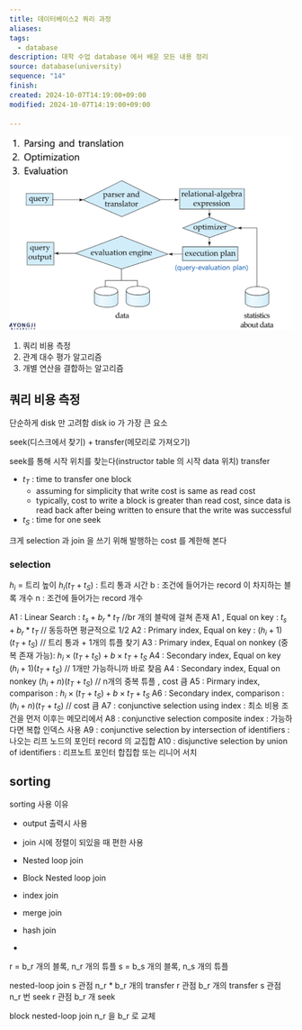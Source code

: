 ```yaml
---
title: 데이터베이스2 쿼리 과정
aliases: 
tags:
  - database
description: 대학 수업 database 에서 배운 모든 내용 정리
source: database(university)
sequence: "14"
finish: 
created: 2024-10-07T14:19:00+09:00
modified: 2024-10-07T14:19:00+09:00

---
```



![](../../08.media/20241007141954.png)


1. 쿼리 비용 측정
2. 관계 대수 평가 알고리즘
3. 개별 연산을 결합하는 알고리즘


## 쿼리 비용 측정
단순하게 disk 만 고려함 disk io 가 가장 큰 요소

seek(디스크에서 찾기) + transfer(메모리로 가져오기)

seek를 통해 시작 위치를 찾는다(instructor table 의 시작 data 위치)
transfer

- $t_T$ : time to transfer one block
	- assuming for simplicity that write cost is same as read cost
	- typically, cost to write a block is greater than read cost, since data is read back after being written to ensure that the write was successful
- $t_S$ : time for one seek



크게 selection 과 join 을 쓰기 위해 발행하는 cost 를 계한해 본다
### selection

$h_i$ = 트리 높이
$h_i(t_T+t_S)$ : 트리 통과 시간
b : 조건에 들어가는 record 이 차지하는 블록 개수
n : 조건에 들어가는 record 개수

A1 : Linear Search : $t_s+b_r*t_T$ //br 개의 블락에 걸쳐 존재
A1 , Equal on key : $t_s+b_r*t_T$ // 동등하면 평균적으로 1/2
A2 : Primary index, Equal on key : $(h_i+1)(t_T+t_S)$ // 트리 통과 + 1개의 튜플 찾기
A3 : Primary index, Equal on nonkey (중복 존재 가능): $h_i\times(t_T+t_S)+b\times t_T + t_S$ 
A4 : Secondary index, Equal on key $(h_i+1)(t_T+t_S)$ //  1개만 가능하니까 바로 찾음
A4 : Secondary index, Equal on nonkey $(h_i+n)(t_T+t_S)$ // n개의 중복 튜플 , cost 큼
A5 : Pirmary index, comparison : $h_i\times(t_T+t_S)+b\times t_T + t_S$ 
A6 : Secondary index, comparison : $(h_i+n)(t_T+t_S)$ // cost 큼
A7 : conjunctive selection using index :  최소 비용 조건을 먼저 이후는 메모리에서
A8 : conjunctive selection composite index : 가능하다면 복합 인덱스 사용
A9 : conjunctive selection by intersection of identifiers :  나오는 리프 노드의 포인터 record 의 교집합
A10 : disjunctive selection by union of identifiers : 리프노트 포인터 합집합 또는 리니어 서치



## sorting
sorting 사용 이유
- output 출력시 사용
- join 시에 정렬이 되있을 때 편한 사용



- Nested loop join
- Block Nested loop join
- index join
- merge join
- hash join
- 





r = b_r 개의 블록, n_r 개의 튜플
s = b_s 개의 블록, n_s 개의 튜플


nested-loop join
s 관점 n_r \* b_r 개의 transfer
r 관점 b_r 개의 transfer
s 관점 n_r 번 seek
r 관점 b_r 개 seek


block nested-loop join
n_r 을 b_r 로 교체